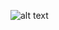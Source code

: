 ![alt text](https://github.com/[ohmy90]/[VAE-paper-code]/blob/[image-results]/sample_1.png?raw=true)

